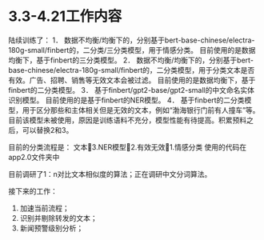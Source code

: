 # 3.3-4.21工作内容
陆续训练了：
1．	数据不均衡/均衡下的，分别基于bert-base-chinese/electra-180g-small/finbert的，二分类/三分类模型，用于情感分类。
目前使用的是数据均衡下，基于finbert的三分类模型。
2．	数据不均衡/均衡下的，分别基于bert-base-chinese/electra-180g-small/finbert的，二分类模型，用于分类文本是否有效。广告、招聘、销售等无效文本会被过滤。
目前使用的是数据均衡下，基于finbert的二分类模型。
3．	基于finbert/gpt2-base/gpt2-small的中文命名实体识别模型。
目前使用的是基于finbert的NER模型。
4．	基于finbert的二分类模型，用于区分那些和主体相关但是无效的文本，例如“渤海银行门前有人撞车”等。
目前该模型未被使用，原因是训练语料不充分，模型性能有待提高。积累预料之后，可以替换2和3。

目前的分类流程是：
文本3.NER模型2.有效无效1.情感分类
使用的代码在app2.0文件夹中

目前调研了1：n对比文本相似度的算法；正在调研中文分词算法。

接下来的工作：
1.	加速当前流程；
2.	识别并剔除转发的文本；
3.	新闻预警级别分析；
